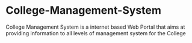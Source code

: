 # College-Management-System
College Management System is a internet based Web Portal that aims at providing information to all levels of management system for the College
